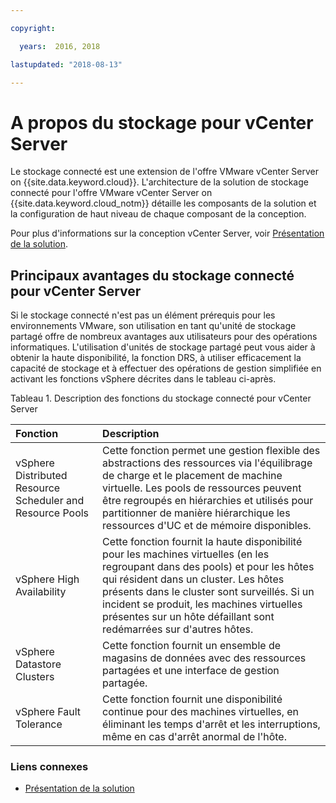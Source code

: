 ```yaml
---

copyright:

  years:  2016, 2018

lastupdated: "2018-08-13"

---
```


# A propos du stockage pour vCenter Server

Le stockage connecté est une extension de l'offre VMware vCenter Server on {{site.data.keyword.cloud}}. L'architecture de la solution de stockage connecté pour l'offre VMware vCenter Server on {{site.data.keyword.cloud_notm}} détaille les composants de la solution et la configuration de haut niveau de chaque composant de la conception. 

Pour plus d'informations sur la conception vCenter Server, voir [Présentation de la solution](../solution/solution_overview.html).

## Principaux avantages du stockage connecté pour vCenter Server

Si le stockage connecté n'est pas un élément prérequis pour les environnements VMware, son utilisation en tant qu'unité de stockage partagé offre de nombreux avantages aux utilisateurs pour des opérations informatiques. L'utilisation d'unités de stockage partagé peut vous aider à obtenir la haute disponibilité, la fonction DRS, à utiliser efficacement la capacité de stockage et à effectuer des opérations de gestion simplifiée en activant les fonctions vSphere décrites dans le tableau ci-après. 

Tableau 1. Description des fonctions du stockage connecté pour vCenter Server

| Fonction | Description |
|:------- |:----------- |
| vSphere Distributed Resource Scheduler and Resource Pools |Cette fonction permet une gestion flexible des abstractions des ressources via l'équilibrage de charge et le placement de machine virtuelle. Les pools de ressources peuvent être regroupés en hiérarchies et utilisés pour partitionner de manière hiérarchique les ressources d'UC et de mémoire disponibles. |
| vSphere High Availability |Cette fonction fournit la haute disponibilité pour les machines virtuelles (en les regroupant dans des pools) et pour les hôtes qui résident dans un cluster. Les hôtes présents dans le cluster sont surveillés. Si un incident se produit, les machines virtuelles présentes sur un hôte défaillant sont redémarrées sur d'autres hôtes. |
| vSphere Datastore Clusters | Cette fonction fournit un ensemble de magasins de données avec des ressources partagées et une interface de gestion partagée. |
| vSphere Fault Tolerance | Cette fonction fournit une disponibilité continue pour des machines virtuelles, en éliminant les temps d'arrêt et les interruptions, même en cas d'arrêt anormal de l'hôte. |

### Liens connexes

* [Présentation de la solution](../solution/solution_overview.html)
